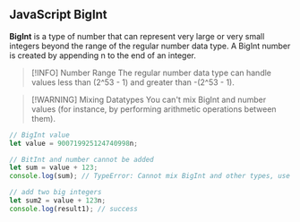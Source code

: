 ## JavaScript BigInt

**BigInt** is a type of number that can represent very large or very small integers beyond the range of the regular number data type. A BigInt number is created by appending n to the end of an integer.

> [!INFO] Number Range
> The regular number data type can handle values less than (2^53 - 1) and greater than -(2^53 - 1).

> [!WARNING] Mixing Datatypes
> You can't mix BigInt and number values (for instance, by performing arithmetic operations between them).

```js
// BigInt value
let value = 900719925124740998n;

// BitInt and number cannot be added
let sum = value + 123;
console.log(sum); // TypeError: Cannot mix BigInt and other types, use explicit conversions

// add two big integers
let sum2 = value + 123n;
console.log(result1); // success
```
